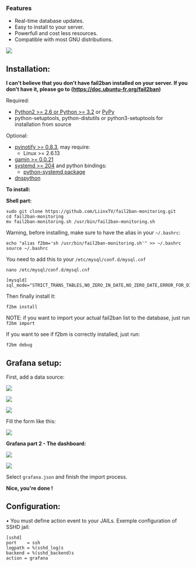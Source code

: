 
### Features

- Real-time database updates.
- Easy to install to your server.
- Powerfull and cost less resources.
- Compatible with most GNU distributions.

![](https://www.alouit-multimedia.com/wp-content/uploads/2012/12/fail2ban-logo.jpg)

Installation:
-------------

**I can't believe that you don't have fail2ban installed on your server. If you don't have it, please go to (https://doc.ubuntu-fr.org/fail2ban)**

Required:
- [Python2 >= 2.6 or Python >= 3.2](https://www.python.org) or [PyPy](https://pypy.org)
- python-setuptools, python-distutils or python3-setuptools for installation from source

Optional:
- [pyinotify >= 0.8.3](https://github.com/seb-m/pyinotify), may require:
  * Linux >= 2.6.13
- [gamin >= 0.0.21](http://www.gnome.org/~veillard/gamin)
- [systemd >= 204](http://www.freedesktop.org/wiki/Software/systemd) and python bindings:
  * [python-systemd package](https://www.freedesktop.org/software/systemd/python-systemd/index.html)
- [dnspython](http://www.dnspython.org/)

**To install:**

**Shell part:**

    sudo git clone https://github.com/LiinxTV/fail2ban-monitoring.git
    cd fail2ban-monitoring
    mv fail2ban-monitoring.sh /usr/bin/fail2ban-monitoring.sh

Warning, before installing, make sure to have the alias in your `~/.bashrc`:

    echo "alias f2bm='sh /usr/bin/fail2ban-monitoring.sh'" >> ~/.bashrc
    source ~/.bashrc

You need to add this to your `/etc/mysql/conf.d/mysql.cnf`

    nano /etc/mysql/conf.d/mysql.cnf
    
    [mysqld]
    sql_mode="STRICT_TRANS_TABLES,NO_ZERO_IN_DATE,NO_ZERO_DATE,ERROR_FOR_DIVISION_BY_ZERO,NO_ENGINE_SUBSTITUTION"

Then finally install it:

    f2bm install
    
NOTE: if you want to import your actual fail2ban list to the database, just run `f2bm import`

If you want to see if f2bm is correctly installed, just run:

    f2bm debug

Grafana setup:
-------------

First, add a data source:

![](https://i.ibb.co/TkQ70m2/1.png)

![](https://i.ibb.co/fQ5SM2v/2.png)

![](https://i.ibb.co/znZw7x6/3.png)

Fill the form like this:

![](https://i.ibb.co/1Rrkwmf/4.png)

**Grafana part 2 - The dashboard:**

![](https://i.ibb.co/dpFNfsJ/5.png)

![](https://i.ibb.co/9sVqQFL/6.png)

Select `grafana.json` and finish the import process.

**Nice, you're done !**

Configuration:
--------------
• You must define action event to your JAILs. Exemple configuration of SSHD jail:

    [sshd]
    port    = ssh
    logpath = %(sshd_log)s
    backend = %(sshd_backend)s
    action = grafana

